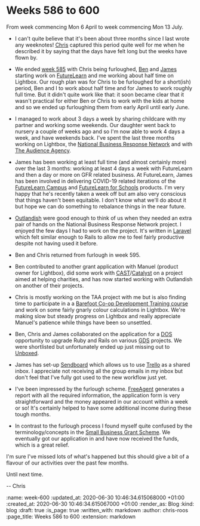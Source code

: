 Weeks 586 to 600
================

From week commencing Mon 6 April to week commencing Mon 13 July.

- I can't quite believe that it's been about three months since I last wrote any weeknotes! [Chris][chris-lowis] captured this period quite well for me when he described it by saying that the days have felt long but the weeks have flown by.

- We ended [week 585][week-585] with Chris being furloughed, [Ben][ben-griffiths] and [James][james-mead] starting work on [FutureLearn][futurelearn] and me working about half time on Lightbox. Our rough plan was for Chris to be furloughed for a short(ish) period, Ben and I to work about half time and for James to work roughly full time. But it didn't quite work like that: it soon became clear that it wasn't practical for either Ben or Chris to work with the kids at home and so we ended up furloughing them from early April until early June.

- I managed to work about 3 days a week by sharing childcare with my partner and working some weekends. Our daughter went back to nursery a couple of weeks ago and so I'm now able to work 4 days a week, and have weekends back. I've spent the last three months working on Lightbox, the [National Business Response Network][nbrn] and with [The Audience Agency][taa].

- James has been working at least full time (and almost certainly more) over the last 3 months: working at least 4 days a week with FutureLearn and then a day or more on GFR related business. At FutureLearn, James has been involved in delivering COVID-19 related iterations of the [FutureLearn Campus][] and [FutureLearn for Schools][] products. I'm very happy that he's recently taken a week off but am also very conscious that things haven't been equitable. I don't know what we'll do about it but hope we can do something to rebalance things in the near future.

- [Outlandish][outlandish] were good enough to think of us when they needed an extra pair of hands on the National Business Response Network project. I enjoyed the few days I had to work on the project. It's written in [Laravel][laravel] which felt similar enough to Rails to allow me to feel fairly productive despite not having used it before.

- Ben and Chris returned from furlough in week 595.

- Ben contributed to another grant application with Manuel (product owner for Lightbox), did some work with [CAST][cast]/[Catalyst][catalyst] on a project aimed at helping charities, and has now started working with Outlandish on another of their projects.

- Chris is mostly working on the TAA project with me but is also finding time to participate in a a [Barefoot Co-op Development Training course][barefoot] and work on some fairly gnarly colour calculations in Lightbox. We're making slow but steady progress on Lightbox and really appreciate Manuel's patience while things have been so unsettled.

- Ben, Chris and James collaborated on the application for a [DOS][dos] opportunity to upgrade Ruby and Rails on various [GDS][gds] projects. We were shortlisted but unfortunately ended up just missing out to [Unboxed][unboxed].

- James has set-up [Sendboard][sendboard] which allows us to use [Trello][trello] as a shared inbox. I appreciate not receiving all the group emails in my inbox but don't feel that I've fully got used to the new workflow just yet.

- I've been impressed by the furlough scheme. [FreeAgent][freeagent] generates a report with all the required information, the application form is very straightforward and the money appeared in our account within a week or so! It's certainly helped to have some additional income during these tough months.

- In contrast to the furlough process I found myself quite confused by the terminology/concepts in the [Small Business Grant Scheme][small-business-grant]. We eventually got our application in and have now received the funds, which is a great relief.

I'm sure I've missed lots of what's happened but this should give a bit of a flavour of our activities over the past few months.

Until next time.

-- Chris

[barefoot]: https://www.thenews.coop/127746/topic/education/can-co-op-co-op-training-help-drive-worker-co-operative-development/
[ben-griffiths]: /ben-griffiths
[cast]: https://wearecast.org.uk/
[catalyst]: https://www.thecatalyst.org.uk/
[chris-lowis]: /chris-lowis
[dos]: https://www.digitalmarketplace.service.gov.uk/digital-outcomes-and-specialists/opportunities
[freeagent]: https://www.freeagent.com/
[futurelearn]: https://www.futurelearn.com/
[gds]: https://gds.blog.gov.uk/
[james-mead]: /james-mead
[laravel]: https://laravel.com/
[nbrn]: https://businessresponsecovid.org.uk/
[outlandish]: https://outlandish.com/
[sendboard]: https://sendboard.com/
[small-business-grant]: https://www.gov.uk/guidance/check-if-youre-eligible-for-the-coronavirus-small-business-grant-fund
[taa]: https://www.theaudienceagency.org/
[trello]: https://trello.com
[tuple]: https://tuple.app/
[unboxed]: https://unboxed.co/
[week-585]: /week-585
[FutureLearn Campus]: https://www.futurelearn.com/info/research-insights/introducing-futurelearn-campus
[FutureLearn for Schools]: https://www.futurelearn.com/courses/collections/futurelearn-schools

:name: week-600
:updated_at: 2020-06-30 10:46:34.615068000 +01:00
:created_at: 2020-06-30 10:46:34.615067000 +01:00
:render_as: Blog
:kind: blog
:draft: true
:is_page: true
:written_with: markdown
:author: chris-roos
:page_title: Weeks 586 to 600
:extension: markdown
